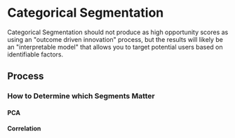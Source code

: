 # Categorical Segmentation
Categorical Segmentation should not produce as high opportunity scores as using an "outcome driven innovation" process, but the results will likely be an "interpretable model" that allows you to target potential users based on identifiable factors.
## Process
### How to Determine which Segments Matter
#### PCA
#### Correlation
